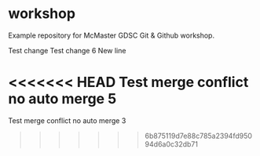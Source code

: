 # workshop
Example repository for McMaster GDSC Git &amp; Github workshop.

Test change
Test change 6
New line

<<<<<<< HEAD
Test merge conflict no auto merge 5
=======
Test merge conflict no auto merge 3
>>>>>>> 6b875119d7e88c785a2394fd95094d6a0c32db71
